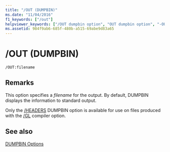 ```yaml
---
title: "/OUT (DUMPBIN)"
ms.date: "11/04/2016"
f1_keywords: ["/out"]
helpviewer_keywords: ["/OUT dumpbin option", "OUT dumpbin option", "-OUT dumpbin option"]
ms.assetid: 984f9ab6-685f-480b-a515-69abe9d83a65
---
```

# /OUT (DUMPBIN)

```
/OUT:filename
```

## Remarks

This option specifies a *filename* for the output. By default, DUMPBIN displays the information to standard output.

Only the [/HEADERS](headers.md) DUMPBIN option is available for use on files produced with the [/GL](gl-whole-program-optimization.md) compiler option.

## See also

[DUMPBIN Options](dumpbin-options.md)

